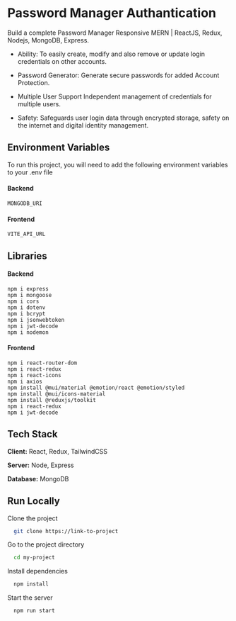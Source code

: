 
# Password Manager Authantication

Build a complete Password Manager Responsive MERN | ReactJS, Redux, Nodejs, MongoDB, Express.

-	Ability: To easily create, modify and also remove or update login credentials on other accounts.

-	Password Generator: Generate secure passwords for added Account Protection.

-	Multiple User Support Independent management of credentials for multiple users.

-	Safety: Safeguards user login data through encrypted storage, safety on the internet and digital identity management.


## Environment Variables

To run this project, you will need to add the following environment variables to your .env file

#### Backend
`MONGODB_URI`

#### Frontend
`VITE_API_URL`



## Libraries

#### Backend
    npm i express
    npm i mongoose
    npm i cors
    npm i dotenv
    npm i bcrypt
    npm i jsonwebtoken
    npm i jwt-decode
    npm i nodemon

#### Frontend
    npm i react-router-dom
    npm i react-redux
    npm i react-icons
    npm i axios
    npm install @mui/material @emotion/react @emotion/styled
    npm install @mui/icons-material
    npm install @reduxjs/toolkit
    npm i react-redux
    npm i jwt-decode
## Tech Stack

**Client:** React, Redux, TailwindCSS

**Server:** Node, Express

**Database:** MongoDB

## Run Locally

Clone the project

```bash
  git clone https://link-to-project
```

Go to the project directory

```bash
  cd my-project
```

Install dependencies

```bash
  npm install
```

Start the server

```bash
  npm run start
```

